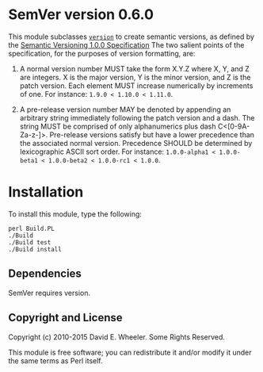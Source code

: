 SemVer version 0.6.0
====================

This module subclasses [`version`] to create semantic versions, as defined by
the [Semantic Versioning 1.0.0 Specification]
The two salient points of the specification, for the purposes of version
formatting, are:

1. A normal version number MUST take the form X.Y.Z where X, Y, and Z are
   integers. X is the major version, Y is the minor version, and Z is the
   patch version. Each element MUST increase numerically by increments of one.
   For instance: `1.9.0 < 1.10.0 < 1.11.0`.

2. A pre-release version number MAY be denoted by appending an arbitrary
   string immediately following the patch version and a dash. The string MUST
   be comprised of only alphanumerics plus dash C<[0-9A-Za-z-]>. Pre-release
   versions satisfy but have a lower precedence than the associated normal
   version. Precedence SHOULD be determined by lexicographic ASCII sort order.
   For instance: `1.0.0-alpha1 < 1.0.0-beta1 < 1.0.0-beta2 < 1.0.0-rc1 < 1.0.0`.

[`version`]: http://search.cpan.org/perldoc?version
[Semantic Versioning 1.0.0 Specification]: http://semver.org/spec/v1.0.0.html

Installation
============

To install this module, type the following:

    perl Build.PL
    ./Build
    ./Build test
    ./Build install

Dependencies
------------

SemVer requires version.

Copyright and License
---------------------

Copyright (c) 2010-2015 David E. Wheeler. Some Rights Reserved.

This module is free software; you can redistribute it and/or modify it under
the same terms as Perl itself.
